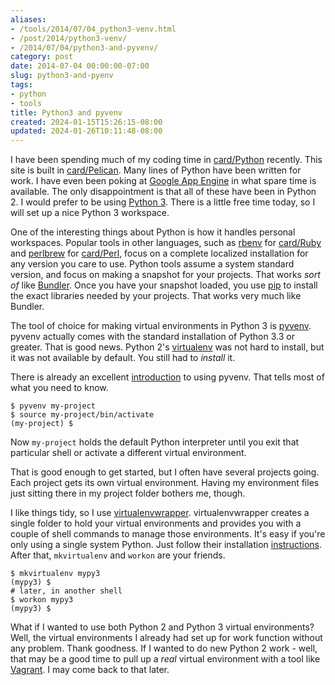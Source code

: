 ```yaml
---
aliases:
- /tools/2014/07/04_python3-venv.html
- /post/2014/python3-venv/
- /2014/07/04/python3-and-pyvenv/
category: post
date: 2014-07-04 00:00:00-07:00
slug: python3-and-pyenv
tags:
- python
- tools
title: Python3 and pyvenv
created: 2024-01-15T15:26:15-08:00
updated: 2024-01-26T10:11:48-08:00
---
```


I have been spending much of my coding time in [card/Python](../../../card/Python.md) recently. This site is built in [card/Pelican](../../../card/Pelican.md). Many lines of Python have been written for work. I have even been poking at [Google App Engine](https://developers.google.com/appengine/docs/python/) in what spare time is available. The only disappointment is that all of these have been in Python 2. I would prefer to be using [Python 3](https://wiki.python.org/moin/Python2orPython3). There is a little free time today, so I will set up a nice Python 3 workspace.

<!--more-->

One of the interesting things about Python is how it handles personal workspaces. Popular tools in other languages, such as [rbenv](http://rbenv.org/) for [card/Ruby](../../../card/Ruby.md) and [perlbrew](http://perlbrew.pl/) for [card/Perl](../../../card/Perl.md), focus on a complete localized installation for any version you care to use. Python tools assume a system standard version, and focus on making a snapshot for your projects. That works *sort of* like [Bundler](http://bundler.io/). Once you have your snapshot loaded, you use [pip](http://pip.readthedocs.org/) to install the exact libraries needed by your projects. That works very much like Bundler.

The tool of choice for making virtual environments in Python 3 is [pyvenv](https://docs.python.org/dev/library/venv.html). pyvenv actually comes with the standard installation of Python 3.3 or greater. That is good news. Python 2's [virtualenv](http://virtualenv.readthedocs.org/) was not hard to install, but it was not available by default. You still had to *install* it.

There is already an excellent [introduction](https://packaging.python.org/en/latest/tutorial.html#creating-and-using-virtual-environments) to using pyvenv. That tells most of what you need to know.

````console
$ pyvenv my-project
$ source my-project/bin/activate
(my-project) $
````

Now `my-project` holds the default Python interpreter until you exit that particular shell or activate a different virtual environment.

That is good enough to get started, but I often have several projects going. Each project gets its own virtual environment. Having my environment files just sitting there in my project folder bothers me, though.

I like things tidy, so I use [virtualenvwrapper](http://virtualenvwrapper.readthedocs.org/en/latest/index.html). virtualenvwrapper creates a single folder to hold your virtual environments and provides you with a couple of shell commands to manage those environments. It's easy if you're only using a single system Python. Just follow their installation [instructions](http://virtualenvwrapper.readthedocs.org/en/latest/install.html). After that, `mkvirtualenv` and `workon` are your friends.

````console
$ mkvirtualenv mypy3
(mypy3) $
# later, in another shell
$ workon mypy3
(mypy3) $
````

What if I wanted to use both Python 2 and Python 3 virtual environments? Well, the virtual environments I already had set up for work function without any problem. Thank goodness. If I wanted to do new Python 2 work - well, that may be a good time to pull up a *real* virtual environment with a tool like [Vagrant](http://www.vagrantup.com/). I may come back to that later.
